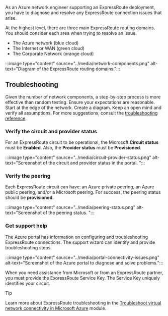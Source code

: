 


As an Azure network engineer supporting an ExpressRoute deployment, you have to diagnose and resolve any ExpressRoute connection issues that arise.

At the highest level, there are three main ExpressRoute routing domains. You should consider each area when trying to resolve an issue. 

- The Azure network (blue cloud)
- The Internet or WAN (green cloud)
- The Corporate Network (orange cloud)

:::image type="content" source="../media/network-components.png" alt-text="Diagram of the ExpressRoute routing domains.":::

## Troubleshooting

Given the number of network components, a step-by-step process is more effective than random testing. Ensure your expectations are reasonable. Start at the edge of the network. Create a diagram. Keep an open mind and verify all assumptions. For more suggestions, consult the [troubleshooting reference](/azure/expressroute/expressroute-troubleshooting-network-performance).

### Verify the circuit and provider status

For an ExpressRoute circuit to be operational, the Microsoft **Circuit status** must be **Enabled**. Also, the **Provider status** must be **Provisioned**. 

:::image type="content" source="../media/circuit-provider-status.png" alt-text="Screenshot of the circuit and provider status in the portal. ":::

### Verify the peering 

Each ExpressRoute circuit can have: an Azure private peering, an Azure public peering, and/or a Microsoft peering. For success, the peering status should be **provisioned**. 

:::image type="content" source="../media/peering-status.png" alt-text="Screenshot of the peering status. ":::

### Get support help 

The Azure portal has information on configuring and troubleshooting ExpressRoute connections. The support wizard can identify and provide troubleshooting steps. 

:::image type="content" source="../media/portal-connectivity-issues.png" alt-text="Screenshot of the Azure portal to diagnose and solve problems.":::

When you need assistance from Microsoft or from an ExpressRoute partner, you must provide the ExoressRoute Service Key. The Service Key uniquely identifies your circuit.

> [!TIP]
> Learn more about ExpressRoute troubleshooting in the [Troubleshoot virtual network connectivity in Microsoft Azure](/training/modules/cloud-hybrid-connectivity/) module.